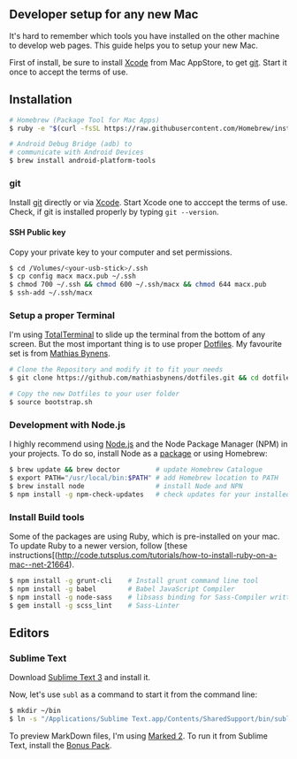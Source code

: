 Developer setup for any new Mac
---

It's hard to remember which tools you have installed on the other machine to develop web pages. This guide helps you to setup your new Mac.

First of install, be sure to install [Xcode](https://itunes.apple.com/de/app/xcode/id497799835?mt=12) from Mac AppStore, to get [git](https://git-scm.com/). Start it once to accept the terms of use.

## Installation

```sh
# Homebrew (Package Tool for Mac Apps)
$ ruby -e "$(curl -fsSL https://raw.githubusercontent.com/Homebrew/install/master/install)"

# Android Debug Bridge (adb) to
# communicate with Android Devices
$ brew install android-platform-tools
```

### git

Install [git](https://git-scm.com/download/mac) directly or via [Xcode](https://itunes.apple.com/de/app/xcode/id497799835?mt=12). Start Xcode one to acccept the terms of use. Check, if git is installed properly by typing `git --version`.

#### SSH Public key

Copy your private key to your computer and set permissions.

```sh
$ cd /Volumes/<your-usb-stick>/.ssh
$ cp config macx macx.pub ~/.ssh
$ chmod 700 ~/.ssh && chmod 600 ~/.ssh/macx && chmod 644 macx.pub
$ ssh-add ~/.ssh/macx
```

### Setup a proper Terminal

I'm using [TotalTerminal](http://totalterminal.binaryage.com/) to slide up the terminal from the bottom of any screen. But the most important thing is to use proper [Dotfiles](http://dotfiles.github.io/). My favourite set is from [Mathias Bynens](https://github.com/mathiasbynens/dotfiles).

```sh
# Clone the Repository and modify it to fit your needs
$ git clone https://github.com/mathiasbynens/dotfiles.git && cd dotfiles && source bootstrap.sh

# Copy the new Dotfiles to your user folder
$ source bootstrap.sh
```

### Development with Node.js

I highly recommend using [Node.js](https://nodejs.org/en/) and the Node Package Manager (NPM) in your projects. To do so, install Node as a [package](https://nodejs.org/en/download/) or using Homebrew:

```sh
$ brew update && brew doctor         # update Homebrew Catalogue
$ export PATH="/usr/local/bin:$PATH" # add Homebrew location to PATH
$ brew install node                  # install Node and NPN
$ npm install -g npm-check-updates   # check updates for your installed packages
```

### Install Build tools

Some of the packages are using Ruby, which is pre-installed on your mac. To update Ruby to a newer version, follow [these instructions[(http://code.tutsplus.com/tutorials/how-to-install-ruby-on-a-mac--net-21664).

```sh
$ npm install -g grunt-cli    # Install grunt command line tool
$ npm install -g babel        # Babel JavaScript Compiler
$ npm install -g node-sass    # libsass binding for Sass-Compiler written in C
$ gem install -g scss_lint    # Sass-Linter
```

## Editors

### Sublime Text

Download [Sublime Text 3](http://www.sublimetext.com/3) and install it.

Now, let's use `subl` as a command to start it from the command line:

```sh
$ mkdir ~/bin
$ ln -s "/Applications/Sublime Text.app/Contents/SharedSupport/bin/subl" ~/bin/subl
```

To preview MarkDown files, I'm using [Marked 2](http://marked2app.com/). To run it from Sublime Text, install the [Bonus Pack](https://github.com/kotfu/marked-bonus-pack).
